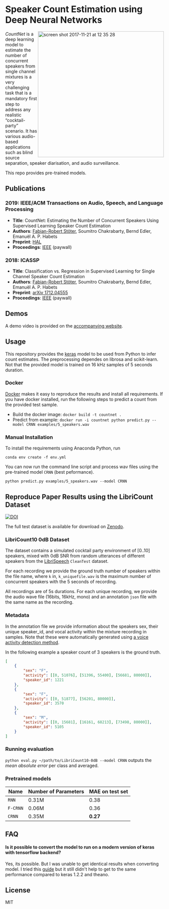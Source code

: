 # Speaker Count Estimation using Deep Neural Networks

<img width="400" align="right" alt="screen shot 2017-11-21 at 12 35 28" src="https://user-images.githubusercontent.com/72940/33071669-be6c35b2-cebc-11e7-8822-9b998ad1ea09.png">

_CountNet_ is a deep learning model to estimate the number of concurrent speakers from single channel mixtures is a very challenging task that is a mandatory ﬁrst step to address any realistic “cocktail-party” scenario. It has various audio-based applications such as blind source separation, speaker diarisation, and audio surveillance.

This repo provides pre-trained models.

## Publications

### 2019: IEEE/ACM Transactions on Audio, Speech, and Language Processing

* __Title__: CountNet: Estimating the Number of Concurrent Speakers Using Supervised Learning
 Speaker Count Estimation
* __Authors__: [Fabian-Robert Stöter](https://faroit.com), Soumitro Chakrabarty, Bernd Edler, Emanuël
 A. P. Habets
* __Preprint__: [HAL](https://hal-lirmm.ccsd.cnrs.fr/lirmm-02010805)
* __Proceedings__: [IEEE](https://ieeexplore.ieee.org/document/8506601) (paywall)

### 2018: ICASSP 

* __Title__: Classification vs. Regression in Supervised Learning for Single Channel
 Speaker Count Estimation
* __Authors__: [Fabian-Robert Stöter](https://faroit.com), Soumitro Chakrabarty, Bernd Edler, Emanuël
 A. P. Habets
* __Preprint__: [arXiv 1712.04555](http://arxiv.org/abs/1712.04555)
* __Proceedings__: [IEEE](https://ieeexplore.ieee.org/document/8462159) (paywall)

## Demos

A demo video is provided on the [accompanying website](https://www.audiolabs-erlangen.de/resources/2017-CountNet).

## Usage

This repository provides the [keras](https://keras.io/) model to be used from Python to infer count estimates. The preprocessing dependes on librosa and scikit-learn. Not that the provided model is trained on 16 kHz samples of 5 seconds duration. 

### Docker

[Docker](https://www.docker.com/) makes it easy to reproduce the results and install all requirements. If you have docker installed, run the following steps to predict a count from the provided test sample.

* Build the docker image: `docker build -t countnet .`
* Predict from example: `docker run -i countnet python predict.py --model CRNN examples/5_speakers.wav`

### Manual Installation 

To install the requirements using Anaconda Python, run

`conda env create -f env.yml`

You can now run the command line script and process wav files using the pre-trained model `CRNN` (best peformance).

`python predict.py examples/5_speakers.wav --model CRNN`

## Reproduce Paper Results using the LibriCount Dataset
[![DOI](https://zenodo.org/badge/DOI/10.5281/zenodo.1216072.svg)](https://doi.org/10.5281/zenodo.1216072)

The full test dataset is available for download on [Zenodo](https://doi.org/10.5281/zenodo.1216072).

### LibriCount10 0dB Dataset

The dataset contains a simulated cocktail party environment of [0..10] speakers, mixed with 0dB SNR from random utterances of different speakers from the [LibriSpeech](http://www.openslr.org/12/) `CleanTest` dataset. 

For each recording we provide the ground truth number of speakers within the file name, where `k` in, `k_uniquefile.wav` is the maximum number of concurrent speakers with the 5 seconds of recording.

All recordings are of 5s durations. For each unique recording, we provide the audio wave file (16bits, 16kHz, mono) and an annotation `json` file with the same name as the recording.

### Metadata

In the annotation file we provide information about the speakers sex, their unique speaker_id, and vocal activity within the mixture recording in samples. Note that these were automatically generated using [a voice activity detection method](https://github.com/wiseman/py-webrtcvad).

In the following example a speaker count of 3 speakers is the ground truth.

```json
[
	{
		"sex": "F", 
		"activity": [[0, 51076], [51396, 55400], [56681, 80000]], 
		"speaker_id": 1221
	}, 
	{
		"sex": "F", 
		"activity": [[0, 51877], [56201, 80000]], 
		"speaker_id": 3570
	}, 
	{
		"sex": "M", 
		"activity": [[0, 15681], [16161, 68213], [73498, 80000]], 
		"speaker_id": 5105
	}
]
```

### Running evaluation

```python eval.py ~/path/to/LibriCount10-0dB --model CRNN``` outputs the _mean absolute error_ per class and averaged.

### Pretrained models

| Name     | Number of Parameters | MAE on test set |
|----------|----------------------|-----------------|
| `RNN`    | 0.31M                | 0.38            |
| `F-CRNN` | 0.06M                | 0.36            |
| `CRNN`   | 0.35M                | __0.27__        |


## FAQ

#### Is it possible to convert the model to run on a modern version of keras with tensorflow backend?

Yes, its possible. But I was unable to get identical results when converting model. I tried this [guide](https://github.com/keras-team/keras/wiki/Converting-convolution-kernels-from-Theano-to-TensorFlow-and-vice-versa) but it still didn't help to get to the same performance compared to keras 1.2.2 and theano.

## License

MIT
